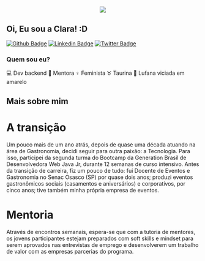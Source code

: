 
<h1 align="center">
  <img src="https://media.giphy.com/media/3UtEIg06e3uz6/giphy.gif">
</h1>

<h2> Oi, Eu sou a Clara! :D </h2>

[![Github Badge](https://img.shields.io/badge/-Github-000?style=flat-square&logo=Github&logoColor=white&link=https://github.com/claravidal)](https://github.com/claravidal)
[![Linkedin Badge](https://img.shields.io/badge/-LinkedIn-blue?style=flat-square&logo=Linkedin&logoColor=white&link=https://www.linkedin.com/in/clara-vidal-carvalho/)](https://www.linkedin.com/in/clara-vidal-carvalho/)
[![Twitter Badge](https://img.shields.io/badge/-Twitter-1ca0f1?style=flat-square&labelColor=1ca0f1&logo=twitter&logoColor=white&link=https://twitter.com/vidalclaa)](https://twitter.com/vidalclaa)


### Quem sou eu?

💻 Dev backend
📕 Mentora
♀ Feminista
♉ Taurina
💛 Lufana viciada em amarelo

## Mais sobre mim

# A transição
Um pouco mais de um ano atrás, depois de quase uma década atuando na área de Gastronomia, decidi seguir para outra paixão: a Tecnologia.
Para isso, participei da segunda turma do Bootcamp da Generation Brasil de Desenvolvedora Web Java Jr, durante 12 semanas de curso intensivo.
Antes da transição de carreira, fiz um pouco de tudo: fui Docente de Eventos e Gastronomia no Senac Osasco (SP) por quase dois anos; produzi eventos gastronômicos sociais (casamentos e aniversários) e corporativos, por cinco anos; tive também minha própria empresa de eventos.

# Mentoria
Através de encontros semanais, espera-se que com a tutoria de mentores, os jovens participantes estejam preparados com soft skills e mindset para serem aprovados nas entrevistas de emprego e desenvolverem um trabalho de valor com as empresas parcerias do programa.
